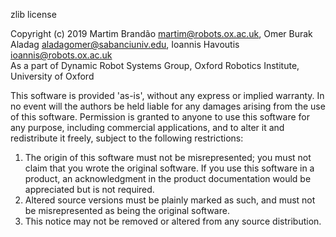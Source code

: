 zlib license

Copyright (c) 2019 Martim Brandão martim@robots.ox.ac.uk, Omer Burak Aladag aladagomer@sabanciuniv.edu, Ioannis Havoutis ioannis@robots.ox.ac.uk<br />
 As a part of Dynamic Robot Systems Group, Oxford Robotics Institute, University of Oxford

 This software is provided 'as-is', without any express or implied
 warranty. In no event will the authors be held liable for any damages
 arising from the use of this software.
 Permission is granted to anyone to use this software for any purpose,
 including commercial applications, and to alter it and redistribute it
 freely, subject to the following restrictions:
 1. The origin of this software must not be misrepresented; you must not
   claim that you wrote the original software. If you use this software
   in a product, an acknowledgment in the product documentation would be
   appreciated but is not required.
 2. Altered source versions must be plainly marked as such, and must not be
   misrepresented as being the original software.
 3. This notice may not be removed or altered from any source distribution.
